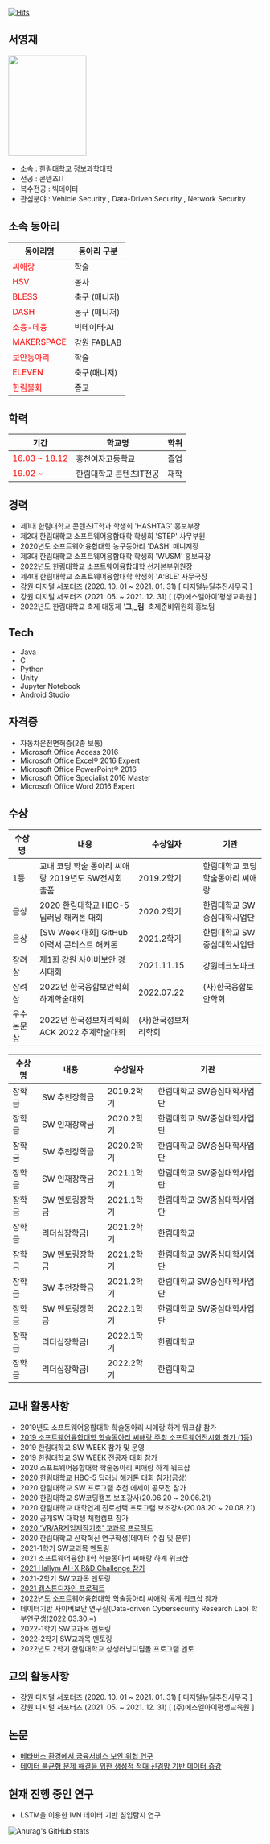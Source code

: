 [![Hits](https://hits.seeyoufarm.com/api/count/incr/badge.svg?url=https%3A%2F%2Fgithub.com%2Fssyyjj1012&count_bg=%23FF607E&title_bg=%23555555&icon=&icon_color=%23E7E7E7&title=VISIT&edge_flat=false)](https://hits.seeyoufarm.com)

## 서영재
<img src="https://user-images.githubusercontent.com/52689953/150071685-aadd2c14-f85c-4c5e-a569-80d9cbcb7a18.png" width="155" height="200">

* 소속 : 한림대학교 정보과학대학 
* 전공 : 콘텐츠IT
* 복수전공 : 빅데이터
* 관심분야 : Vehicle Security , Data-Driven Security , Network Security


## 소속 동아리 
|동아리명|동아리 구분|
|---|---|
|<span style="color:red">씨애랑</span>|학술|
|<span style="color:red">HSV</span>|봉사|
|<span style="color:red">BLESS</span>|축구 (매니저)|
|<span style="color:red">DASH</span>|농구 (매니저)|
|<span style="color:red">소융-데융</span>|빅데이터·AI| 
|<span style="color:red">MAKERSPACE</span>|강원 FABLAB|
|<span style="color:red">보안동아리</span>|학술|
|<span style="color:red">ELEVEN</span>|축구(매니저)|
|<span style="color:red">한림불회</span>|종교|
 
## 학력
|기간|학교명|학위|
|---|---|---|
|<span style="color:red">16.03 ~ 18.12</span>|홍천여자고등학교|</span>졸업
|<span style="color:red">19.02 ~</span>|한림대학교 콘텐츠IT전공|</span>재학

## 경력
- 제1대 한림대학교 콘텐츠IT학과 학생회 'HASHTAG' 홍보부장
- 제2대 한림대학교 소프트웨어융합대학 학생회 'STEP' 사무부원
- 2020년도 소프트웨어융합대학 농구동아리 'DASH' 매니저장
- 제3대 한림대학교 소프트웨어융합대학 학생회 'WUSM' 홍보국장
- 2022년도 한림대학교 소프트웨어융합대학 선거본부위원장
- 제4대 한림대학교 소프트웨어융합대학 학생회 'A:BLE' 사무국장
- 강원 디지털 서포터즈 (2020. 10. 01 ~ 2021. 01. 31) [ 디지털뉴딜추진사무국 ]
- 강원 디지털 서포터즈 (2021. 05. ~ 2021. 12. 31) [ (주)에스엘아이'평생교육원 ]
- 2022년도 한림대학교 축제 대동제 '**그,_림**' 축제준비위원회 홍보팀
  
## Tech
- Java
- C
- Python
- Unity
- Jupyter Notebook
- Android Studio


## 자격증
- 자동차운전면허증(2종 보통)
- Microsoft Office Access 2016
- Microsoft Office Excel® 2016 Expert
- Microsoft Office PowerPoint® 2016	
- Microsoft Office Specialist 2016 Master	
- Microsoft Office Word 2016 Expert
  

## 수상
|수상명|내용|수상일자|기관|
|---|---|---|---|
|1등|교내 코딩 학술 동아리 씨애랑 2019년도 SW전시회 출품|2019.2학기|한림대학교 코딩 학술동아리 씨애랑
|금상|2020 한림대학교 HBC-5 딥러닝 해커톤 대회|2020.2학기|한림대학교 SW중심대학사업단
|은상|[SW Week 대회] GitHub 이력서 콘테스트 해커톤|2021.2학기|한림대학교 SW중심대학사업단
|장려상|제1회 강원 사이버보안 경시대회|2021.11.15|강원테크노파크
|장려상|2022년 한국융합보안학회 하계학술대회|2022.07.22|(사)한국융합보안학회
|우수논문상|2022년 한국정보처리학회 ACK 2022 추계학술대회|(사)한국정보처리학회

|수상명|내용|수상일자|기관|
|---|---|---|---|
|장학금|SW 추천장학금|2019.2학기|한림대학교 SW중심대학사업단
|장학금|SW 인재장학금|2020.2학기|한림대학교 SW중심대학사업단
|장학금|SW 추천장학금|2020.2학기|한림대학교 SW중심대학사업단
|장학금|SW 인재장학금|2021.1학기|한림대학교 SW중심대학사업단
|장학금|SW 멘토링장학금|2021.1학기|한림대학교 SW중심대학사업단
|장학금|리더십장학금I|2021.2학기|한림대학교 
|장학금|SW 멘토링장학금|2021.2학기|한림대학교 SW중심대학사업단
|장학금|SW 추천장학금|2021.2학기|한림대학교 SW중심대학사업단
|장학금|SW 멘토링장학금|2022.1학기|한림대학교 SW중심대학사업단
|장학금|리더십장학금I|2022.1학기|한림대학교 
|장학금|리더십장학금I|2022.2학기|한림대학교 




## 교내 활동사항
- 2019년도 소프트웨어융합대학 학술동아리 씨애랑 하계 워크샵 참가
- [2019 소프트웨어융합대학 학술동아리 씨애랑 주최 소프트웨어전시회 참가 (1등)](https://github.com/ssyyjj1012/FlibOverTheCard)
- 2019 한림대학교 SW WEEK 참가 및 운영
- 2019 한림대학교 SW WEEK 전공자 대회 참가
- 2020 소프트웨어융합대학 학술동아리 씨애랑 하계 워크샵
- [2020 한림대학교 HBC-5 딥러닝 해커톤 대회 참가(금상)](https://github.com/ssyyjj1012/HBC-5-Hackathon-)
- 2020 한림대학교 SW 프로그램 추천 에세이 공모전 참가
- 2020 한림대학교 SW코딩캠프 보조강사(20.06.20 ~ 20.06.21)
- 2020 한림대학교 대학연계 진로선택 프로그램 보조강사(20.08.20 ~ 20.08.21)
- 2020 공개SW 대학생 체험캠프 참가
- [2020 'VR/AR게임제작기초' 교과목 프로젝트](https://github.com/ssyyjj1012/CurlingGame3D)
- 2020 한림대학교 산학혁신 연구학생(데이터 수집 및 분류)
- 2021-1학기 SW교과목 멘토링 
- 2021 소프트웨어융합대학 학술동아리 씨애랑 하계 워크샵
- [2021 Hallym AI+X R&D Challenge 참가](https://github.com/ssyyjj1012/Hallym-AI-X-R-D-Challenge)
- 2021-2학기 SW교과목 멘토링 
- [2021 캡스톤디자인 프로젝트](https://github.com/ssyyjj1012/2021-Capstone)
- 2022년도 소프트웨어융합대학 학술동아리 씨애랑 동계 워크샵 참가
- 데이터기반 사이버보안 연구실(Data-driven Cybersecurity Research Lab) 학부연구생(2022.03.30.~)
- 2022-1학기 SW교과목 멘토링
- 2022-2학기 SW교과목 멘토링
- 2022년도 2학기 한림대학교 상생러닝디딤돌 프로그램 멘토

## 교외 활동사항
- 강원 디지털 서포터즈 (2020. 10. 01 ~ 2021. 01. 31)  [ 디지털뉴딜추진사무국 ] 
- 강원 디지털 서포터즈 (2021. 05. ~ 2021. 12. 31)   [ (주)에스엘아이평생교육원 ] 


## 논문
- [메타버스 환경에서 금융서비스 보안 위협 연구](https://github.com/ssyyjj1012/STUDY_Metaverse-Security)
- [데이터 불균형 문제 해결을 위한 생성적 적대 신경망 기반 데이터 증강](https://github.com/ssyyjj1012/PAPER_Generative-Adversarial-Networks-Based-Data-Augmentation-to-Address-Medical-Data-Imbalances-)

## 현재 진행 중인 연구
- LSTM을 이용한 IVN 데이터 기반 침입탐지 연구





![Anurag's GitHub stats](https://github-readme-stats.vercel.app/api?username=ssyyjj1012&show_icons=true&theme=buefy)

